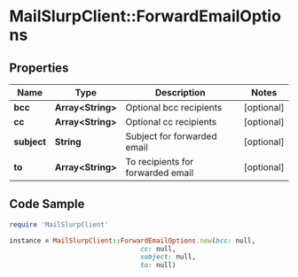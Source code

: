 # MailSlurpClient::ForwardEmailOptions

## Properties

Name | Type | Description | Notes
------------ | ------------- | ------------- | -------------
**bcc** | **Array&lt;String&gt;** | Optional bcc recipients | [optional] 
**cc** | **Array&lt;String&gt;** | Optional cc recipients | [optional] 
**subject** | **String** | Subject for forwarded email | [optional] 
**to** | **Array&lt;String&gt;** | To recipients for forwarded email | [optional] 

## Code Sample

```ruby
require 'MailSlurpClient'

instance = MailSlurpClient::ForwardEmailOptions.new(bcc: null,
                                 cc: null,
                                 subject: null,
                                 to: null)
```


